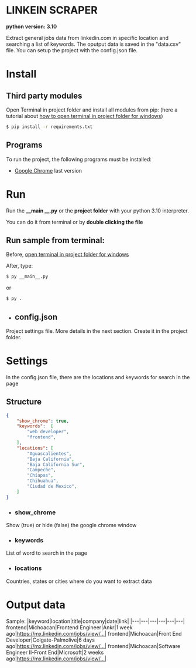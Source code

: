 # LINKEIN SCRAPER
**python version: 3.10**


Extract general jobs data from linkedin.com in specific location and searching a list of keywords.
The oputput data is saved in the "data.csv" file.
You can setup the project with the config.json file.

# Install
## Third party modules

Open Terminal in project folder and install all modules from pip:
(here a tutorial about [how to open terminal in project folder for windows](https://github.com/DariHernandez/tutorials/tree/master/open%20terminal%20(cmd)%20in%20project%20folder%20in%20windows)) 

``` bash
$ pip install -r requirements.txt
```
## Programs

To run the project, the following programs must be installed:

* [Google Chrome](https://www.google.com/intl/es/chrome) last version

# Run

Run the **__main __.py** or the **project folder** with your python 3.10 interpreter.

You can do it from terminal or by **double clicking the file**


## Run sample from terminal:

Before, [open terminal in project folder for windows](https://github.com/DariHernandez/tutorials/tree/master/open%20terminal%20(cmd)%20in%20project%20folder%20in%20windows)

After, type: 

``` bash
$ py __main__.py
```

or

``` bash
$ py .
```

* ## config.json

Project settings file.
More details in the next section.
Create it in the project folder.

# Settings

In the config.json file, there are the locations and keywords for search in the page

## Structure

```json
{
    "show_chrome": true,
    "keywords":  [
        "web developer", 
        "frontend", 
    ],
    "locations": [
        "Aguascalientes",
        "Baja California",
        "Baja California Sur",
        "Campeche",
        "Chiapas",
        "Chihuahua",
        "Ciudad de Mexico",
    ]
}
```

* ### show_chrome
Show (true) or hide (false) the google chrome window
* ### keywords
List of word to search in the page
* ### locations
Countries, states or cities where do you want to extract data

# Output data
Sample:
|keyword|location|title|company|date|link|
|---|---|---|---|---|---|
frontend|Michoacan|Frontend Engineer|Ankr|1 week ago|https://mx.linkedin.com/jobs/view/...|
frontend|Michoacan|Front End Developer|Colgate-Palmolive|6 days ago|https://mx.linkedin.com/jobs/view/...|
frontend|Michoacan|Software Engineer II-Front End|Microsoft|2 weeks ago|https://mx.linkedin.com/jobs/view/...|
